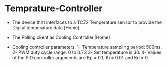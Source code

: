 # Temprature-Controller

- The device that interfaces to a TC72 Temperature sensor to provide the
Digital temperature data.[Home]

- The Polling client as Cooling Controller.[Home]

- Cooling controller parameters.
1- Temperature sampling period: 500ms.
2- PWM duty cycle range: 0 to 0.73
3- Set temperature is 30.
4- Values of the PID controller arguments are Kp = 0.1, Ki = 0.01 and Kd = 0
